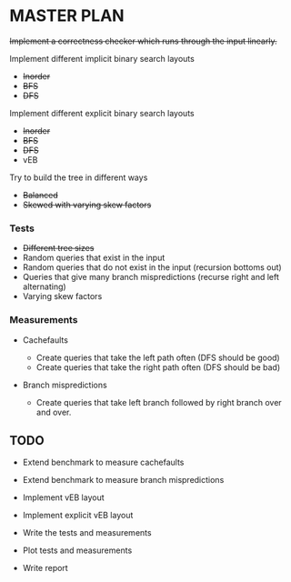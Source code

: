 # MASTER PLAN

~~Implement a correctness checker which runs through the input linearly.~~

Implement different implicit binary search layouts
- ~~Inorder~~
- ~~BFS~~
- ~~DFS~~

Implement different explicit binary search layouts
- ~~Inorder~~
- ~~BFS~~
- ~~DFS~~
- vEB

Try to build the tree in different ways
- ~~Balanced~~
- ~~Skewed with varying skew factors~~

### Tests
- ~~Different tree sizes~~
- Random queries that exist in the input
- Random queries that do not exist in the input (recursion bottoms out)
- Queries that give many branch mispredictions (recurse right and left alternating)
- Varying skew factors

### Measurements
- Cachefaults
  - Create queries that take the left path often (DFS should be good)
  - Create queries that take the right path often (DFS should be bad)

- Branch mispredictions
  - Create queries that take left branch followed by right branch over and over.



## TODO
- Extend benchmark to measure cachefaults
- Extend benchmark to measure branch mispredictions

- Implement vEB layout
- Implement explicit vEB layout

- Write the tests and measurements
- Plot tests and measurements

- Write report

